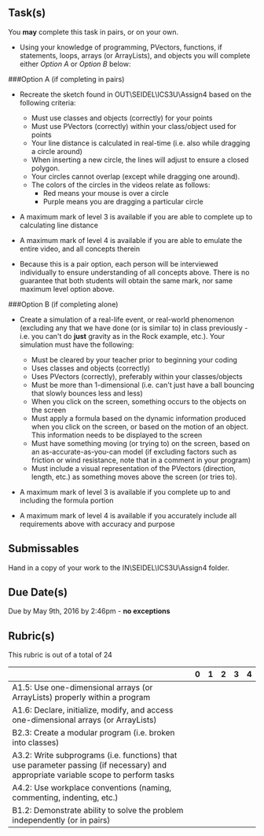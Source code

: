 Task(s)
-------
You **may** complete this task in pairs, or on your own.

* Using your knowledge of programming, PVectors, functions, if statements, loops, arrays (or ArrayLists), and objects you will complete either *Option A* or *Option B* below:

###Option A (if completing in pairs)

* Recreate the sketch found in OUT\SEIDEL\ICS3U\Assign4 based on the following criteria:
  * Must use classes and objects (correctly) for your points
  * Must use PVectors (correctly) within your class/object used for points
  * Your line distance is calculated in real-time (i.e. also while dragging a circle around)
  * When inserting a new circle, the lines will adjust to ensure a closed polygon.
  * Your circles cannot overlap (except while dragging one around).
  * The colors of the circles in the videos relate as follows:
    * Red means your mouse is over a circle
    * Purple means you are dragging a particular circle

* A maximum mark of level 3 is available if you are able to complete up to calculating line distance
* A maximum mark of level 4 is available if you are able to emulate the entire video, and all concepts therein
* Because this is a pair option, each person will be interviewed individually to ensure understanding of all concepts above.  There is no guarantee that both students will obtain the same mark, nor same maximum level option above.

###Option B (if completing alone)

* Create a simulation of a real-life event, or real-world phenomenon (excluding any that we have done (or is similar to) in class previously - i.e. you can't do **just** gravity as in the Rock example, etc.).  Your simulation must have the following:
  * Must be cleared by your teacher prior to beginning your coding
  * Uses classes and objects (correctly)
  * Uses PVectors (correctly), preferably within your classes/objects
  * Must be more than 1-dimensional (i.e. can't just have a ball bouncing that slowly bounces less and less)
  * When you click on the screen, something occurs to the objects on the screen
  * Must apply a formula based on the dynamic information produced when you click on the screen, or based on the motion of an object.  This information needs to be displayed to the screen
  * Must have something moving (or trying to) on the screen, based on an as-accurate-as-you-can model (if excluding factors such as friction or wind resistance, note that in a comment in your program)
  * Must include a visual representation of the PVectors (direction, length, etc.) as something moves above the screen (or tries to).

* A maximum mark of level 3 is available if you complete up to and including the formula portion
* A maximum mark of level 4 is available if you accurately include all requirements above with accuracy and purpose


Submissables
------------
Hand in a copy of your work to the IN\SEIDEL\ICS3U\Assign4 folder.

Due Date(s)
----------
Due by May 9th, 2016 by 2:46pm - **no exceptions**

Rubric(s)
---------
This rubric is out of a total of 24

| | 0 | 1 | 2 | 3 | 4 |
|---| --- | --- | --- | --- | --- |
|A1.5: Use one-dimensional arrays (or ArrayLists) properly within a program  | | | | | |
|A1.6: Declare, initialize, modify, and access one-dimensional arrays (or ArrayLists)  | | | | | |
|B2.3: Create a modular program (i.e. broken into classes)  | | | | | |
|A3.2: Write subprograms (i.e. functions) that use parameter passing (if necessary) and appropriate variable scope to perform tasks  | | | | | |
|A4.2: Use workplace conventions (naming, commenting, indenting, etc.)  | | | | | |
|B1.2: Demonstrate ability to solve the problem independently (or in pairs) | | | | | |